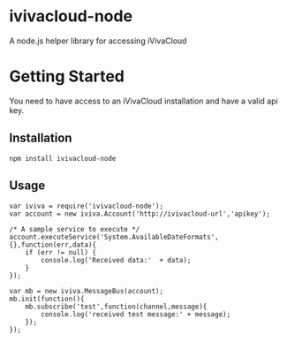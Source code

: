 # ivivacloud-node

A node.js helper library for accessing iVivaCloud


# Getting Started
You need to have access to an iVivaCloud installation and have a valid api key.

## Installation

	npm install ivivacloud-node

## Usage

	var iviva = require('ivivacloud-node');
	var account = new iviva.Account('http://ivivacloud-url','apikey');

	/* A sample service to execute */
	account.executeService('System.AvailableDateFormats',{},function(err,data){
	    if (err != null) {
	        console.log('Received data:'  + data);
	    }
	});

	var mb = new iviva.MessageBus(account);
	mb.init(function(){
	    mb.subscribe('test',function(channel,message){
	        console.log('received test message:' + message);
	    });
	});
